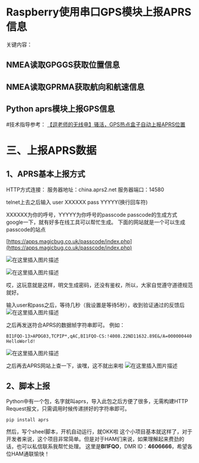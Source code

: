 # Raspberry使用串口GPS模块上报APRS信息
关键内容：
## NMEA读取GPGGS获取位置信息
## NMEA读取GPRMA获取航向和航速信息
## Python aprs模块上报GPS信息
#技术指导参考：
[【逗老师的无线电】骚活，GPS热点盒子自动上报APRS位置](https://blog.csdn.net/ytlzq0228/article/details/130228867)
# 三、上报APRS数据
## 1、APRS基本上报方式
HTTP方式连接：
服务器地址：china.aprs2.net
服务器端口：14580

telnet上去之后输入
user XXXXXX pass YYYYY(换行回车符)

XXXXXX为你的呼号，YYYYY为你呼号的passcode
passcode的生成方式google一下，就有好多在线工具可以帮忙生成。
下面的网站就是一个可以生成passcode的站点

[https://apps.magicbug.co.uk/passcode/index.php](https://apps.magicbug.co.uk/passcode/index.php)

![在这里插入图片描述](https://i-blog.csdnimg.cn/blog_migrate/e5cb7c8ddc8d28bbef41d2295da14b7f.png)

![在这里插入图片描述](https://i-blog.csdnimg.cn/blog_migrate/a210b145ce89e574491287a1b5468fea.png)

哎，这玩意就是这样，明文生成密码，还没有鉴权，所以，大家自觉遵守道德规范就好。

输入user和pass之后，等待几秒（我设置是等待5秒），收到验证通过的反馈后
![在这里插入图片描述](https://i-blog.csdnimg.cn/blog_migrate/a84c2a66baac2ed24f8a35a662ecc347.png)


之后再发送符合APRS的数据帧字符串即可。
例如：

`
BI1FQO-13>APDG03,TCPIP*,qAC,BI1FQO-CS:!4008.22ND11632.89E&/A=000000440 HelloWorld!
`

![在这里插入图片描述](https://i-blog.csdnimg.cn/blog_migrate/e6ef0a20563d83e1df967917e1c805cc.png)

之后再去APRS网站上查一下，诶嘿，这不就出来啦
![在这里插入图片描述](https://i-blog.csdnimg.cn/blog_migrate/4962ce2335d7f7216333bf755c756ef2.png)



## 2、脚本上报
Python中有一个包，名字就叫aprs，导入此包之后方便了很多，无需构建HTTP Request报文，只需调用时候传递拼好的字符串即可。

```
pip install aprs
```
然后，写个sheel脚本，开机自动运行，就OKK啦
这个小项目基本就这样了，对于开发者来说，这个项目非常简单。但是对于HAM们来说，如果理解起来费劲的话，也可以私信联系我帮忙处理。
这里是**BI1FQO**，DMR ID：**4606666**，希望各位HAM通联愉快！
